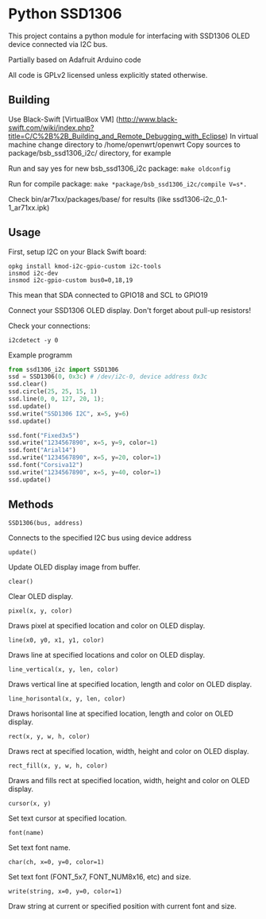 Python SSD1306
==============

This project contains a python module for interfacing with SSD1306 OLED device connected via I2C bus.

Partially based on Adafruit Arduino code

All code is GPLv2 licensed unless explicitly stated otherwise.

Building
--------

Use Black-Swift [VirtualBox VM] (http://www.black-swift.com/wiki/index.php?title=C/C%2B%2B_Building_and_Remote_Debugging_with_Eclipse)
In virtual machine change directory to /home/openwrt/openwrt
Copy sources to package/bsb_ssd1306_i2c/ directory, for example

Run and say yes for new bsb_ssd1306_i2c package:
```make oldconfig```

Run for compile package:
```make *package/bsb_ssd1306_i2c/compile V=s*.```

Check bin/ar71xx/packages/base/ for results (like ssd1306-i2c_0.1-1_ar71xx.ipk)

Usage
-----

First, setup I2C on your Black Swift board:

```
opkg install kmod-i2c-gpio-custom i2c-tools
insmod i2c-dev
insmod i2c-gpio-custom bus0=0,18,19
```

This mean that SDA connected to GPIO18 and SCL to GPIO19

Connect your SSD1306 OLED display. Don't forget about pull-up resistors!

Check your connections:
```
i2cdetect -y 0
```

Example programm

```python
from ssd1306_i2c import SSD1306
ssd = SSD1306(0, 0x3c) # /dev/i2c-0, device address 0x3c
ssd.clear()
ssd.circle(25, 25, 15, 1)
ssd.line(0, 0, 127, 20, 1);
ssd.update()
ssd.write("SSD1306 I2C", x=5, y=6)
ssd.update()

ssd.font("Fixed3x5")
ssd.write("1234567890", x=5, y=9, color=1)
ssd.font("Arial14")
ssd.write("1234567890", x=5, y=20, color=1)
ssd.font("Corsiva12")
ssd.write("1234567890", x=5, y=40, color=1)
ssd.update()
```

Methods
-------

    SSD1306(bus, address)

Connects to the specified I2C bus using device address

    update()

Update OLED display image from buffer.

    clear()

Clear OLED display.

    pixel(x, y, color)

Draws pixel at specified location and color on OLED display.

    line(x0, y0, x1, y1, color)

Draws line at specified locations and color on OLED display.

    line_vertical(x, y, len, color)

Draws vertical line at specified location, length and color on OLED display.

    line_horisontal(x, y, len, color)

Draws horisontal line at specified location, length and color on OLED display.

    rect(x, y, w, h, color)

Draws rect at specified location, width, height and color on OLED display.

    rect_fill(x, y, w, h, color)

Draws and fills rect at specified location, width, height and color on OLED display.

    cursor(x, y)

Set text cursor at specified location.

    font(name)

Set text font name.

    char(ch, x=0, y=0, color=1)

Set text font (FONT_5x7, FONT_NUM8x16, etc) and size.

    write(string, x=0, y=0, color=1)

Draw string at current or specified position with current font and size.
